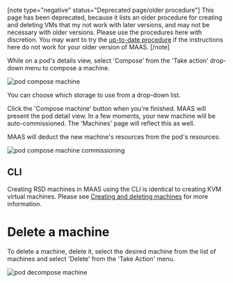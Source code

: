 [note type="negative" status="Deprecated page/older procedure"]
This page has been deprecated, because it lists an older procedure for creating and deleting VMs that my not work with later versions, and may not be necessary with older versions.  Please use the procedures here with discretion.  You may want to try the [up-to-date procedure](/t/creating-and-deleting-vms/806) if the instructions here do not work for your older version of MAAS.
[/note]

While on a pod's details view, select 'Compose' from the 'Take action' drop-down menu to compose a machine.

![pod compose machine](https://assets.ubuntu.com/v1/62316284-manage-kvm-pods__2.5_pod-compose-machine.png)

You can choose which storage to use from a drop-down list.

Click the 'Compose machine' button when you're finished. MAAS will present the pod detail view. In a few moments, your new machine will be auto-commissioned. The 'Machines' page will reflect this as well.

MAAS will deduct the new machine's resources from the pod's resources:

![pod compose machine commissioning](https://assets.ubuntu.com/v1/0047fe3d-manage-kvm-pods__2.5_pod-compose-machine-commissioning.png)

<h2 id="heading--cli">CLI</h2>

Creating RSD machines in MAAS using the CLI is identical to creating KVM virtual machines. Please see [Creating and deleting machines](/t/creating-and-deleting-new-vms/806#heading--cli) for more information.

# Delete a machine

To delete a machine, delete it, select the desired machine from the list of machines and select 'Delete' from the 'Take Action' menu.

![pod decompose machine](https://assets.ubuntu.com/v1/613c1d7b-manage-kvm-pods__2.5_pod-decompose-machine.png)

<!-- LINKS -->